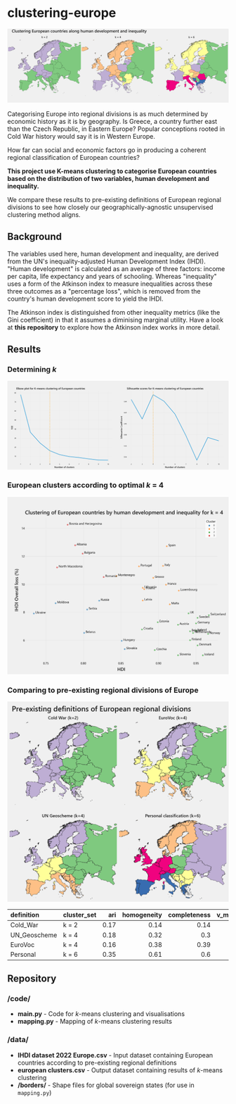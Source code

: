 # clustering-europe

![Image: Maps of European countries coloured by my k-means clustering results](viz/cluster_maps.png)

Categorising Europe into regional divisions is as much determined by economic history as it is by geography. Is Greece, a country further east than the Czech Republic, in Eastern Europe? Popular conceptions rooted in Cold War history would say it is in Western Europe.

How far can social and economic factors go in producing a coherent regional classification of European countries?

**This project use K-means clustering to categorise European countries based on the distribution of two variables, human development and inequality.** 

We compare these results to pre-existing definitions of European regional divisions to see how closely our geographically-agnostic unsupervised clustering method aligns.

## Background
The variables used here, human development and inequality, are derived from the UN's inequality-adjusted Human Development Index (IHDI). "Human development" is calculated as an average of three factors: income per capita, life expectancy and years of schooling. Whereas "inequality" uses a form of the Atkinson index to measure inequalities across these three outcomes as a "percentage loss", which is removed from the country's human development score to yield the IHDI.

The Atkinson index is distinguished from other inequality metrics (like the Gini coefficient) in that it assumes a diminising marginal utility. Have a look at **this repository** to explore how the Atkinson index works in more detail. 


## Results
### Determining *k*
![Image: Elbow plot and Silhouette score plot](viz/determining%20k.png)
### European clusters according to optimal *k* = 4
![Image: Scatter plot of European countries by human development and inequality, coloured by k-means clustering results](viz/plot%20k4.png)

### Comparing to pre-existing regional divisions of Europe 
![Image: Maps of European countires coloured by pre-existing regional divisions of Europe](viz/division_maps.png)

| definition   | cluster_set   |   ari |   homogeneity |   completeness |   v_measure |
|:-------------|:--------------|------:|--------------:|---------------:|------------:|
| Cold_War     | k = 2            |  0.17 |          0.14 |           0.14 |        0.14 |
| UN_Geoscheme | k = 4            |  0.18 |          0.32 |           0.3  |        0.31 |
| EuroVoc      | k = 4            |  0.16 |          0.38 |           0.39 |        0.39 |
| Personal     | k = 6            |  0.35 |          0.61 |           0.6  |        0.6  |

## Repository
### /code/
- **main.py**  - Code for *k*-means clustering and visualisations 
- **mapping.py** - Mapping of *k*-means clustering results
### /data/
- **IHDI dataset 2022 Europe.csv** - Input dataset containing European countries according to pre-existing regional definitions
- **european clusters.csv** - Output dataset containing results of *k*-means clustering
- **/borders/** - Shape files for global sovereign states (for use in `mapping.py`)